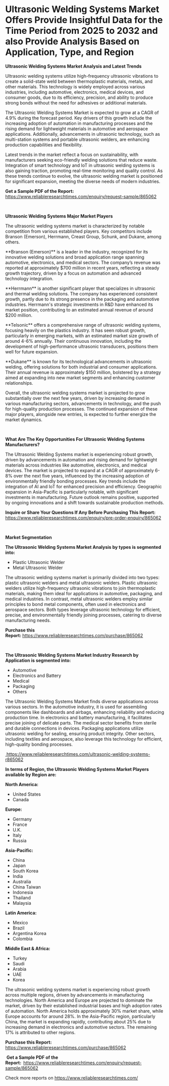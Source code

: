 <p><h1>Ultrasonic Welding Systems Market Offers Provide Insightful Data for the Time Period from 2025 to 2032 and also Provide Analysis Based on Application, Type, and Region</h1></p><p><strong>Ultrasonic Welding Systems Market Analysis and Latest Trends</strong></p>
<p><p>Ultrasonic welding systems utilize high-frequency ultrasonic vibrations to create a solid-state weld between thermoplastic materials, metals, and other materials. This technology is widely employed across various industries, including automotive, electronics, medical devices, and consumer goods, due to its efficiency, precision, and ability to produce strong bonds without the need for adhesives or additional materials.</p><p>The Ultrasonic Welding Systems Market is expected to grow at a CAGR of 4.9% during the forecast period. Key drivers of this growth include the increasing adoption of automation in manufacturing processes and the rising demand for lightweight materials in automotive and aerospace applications. Additionally, advancements in ultrasonic technology, such as multi-station systems and portable ultrasonic welders, are enhancing production capabilities and flexibility.</p><p>Latest trends in the market reflect a focus on sustainability, with manufacturers seeking eco-friendly welding solutions that reduce waste. Integration of smart technology and IoT in ultrasonic welding systems is also gaining traction, promoting real-time monitoring and quality control. As these trends continue to evolve, the ultrasonic welding market is positioned for significant expansion, meeting the diverse needs of modern industries.</p></p>
<p><strong>Get a Sample PDF of the Report:&nbsp;</strong> <a href="https://www.reliableresearchtimes.com/enquiry/request-sample/865062?utm_campaign=2006&utm_medium=2&utm_source=Github&utm_content=ia&utm_term=09042025&utm_id=ultrasonic-welding-systems">https://www.reliableresearchtimes.com/enquiry/request-sample/865062</a></p>
<p>&nbsp;</p>
<p><strong>Ultrasonic Welding Systems Major Market Players</strong></p>
<p><p>The ultrasonic welding systems market is characterized by notable competition from various established players. Key competitors include Branson (Emerson), Herrmann, Creast Group, Schunk, and Dukane, among others. </p><p>**Branson (Emerson)** is a leader in the industry, recognized for its innovative welding solutions and broad application range spanning automotive, electronics, and medical sectors. The company’s revenue was reported at approximately $700 million in recent years, reflecting a steady growth trajectory, driven by a focus on automation and advanced technology integration.</p><p>**Herrmann** is another significant player that specializes in ultrasonic and thermal welding solutions. The company has experienced consistent growth, partly due to its strong presence in the packaging and automotive industries. Herrmann's strategic investments in R&D have enhanced its market position, contributing to an estimated annual revenue of around $200 million.</p><p>**Telsonic** offers a comprehensive range of ultrasonic welding systems, focusing heavily on the plastics industry. It has seen robust growth, particularly in emerging markets, with an estimated market size growth of around 4-6% annually. Their continuous innovation, including the development of high-performance ultrasonic transducers, positions them well for future expansion.</p><p>**Dukane** is known for its technological advancements in ultrasonic welding, offering solutions for both industrial and consumer applications. Their annual revenue is approximately $150 million, bolstered by a strategy aimed at expanding into new market segments and enhancing customer relationships.</p><p>Overall, the ultrasonic welding systems market is projected to grow substantially over the next few years, driven by increasing demand in various manufacturing sectors, advancements in technology, and the push for high-quality production processes. The continued expansion of these major players, alongside new entries, is expected to further energize the market dynamics.</p></p>
<p>&nbsp;</p>
<p><strong>What Are The Key Opportunities For Ultrasonic Welding Systems Manufacturers?</strong></p>
<p><p>The Ultrasonic Welding Systems market is experiencing robust growth, driven by advancements in automation and rising demand for lightweight materials across industries like automotive, electronics, and medical devices. The market is projected to expand at a CAGR of approximately 6-8% over the next five years, influenced by the increasing adoption of environmentally friendly bonding processes. Key trends include the integration of AI and IoT for enhanced precision and efficiency. Geographic expansion in Asia-Pacific is particularly notable, with significant investments in manufacturing. Future outlook remains positive, supported by ongoing innovations and a shift towards sustainable production methods.</p></p>
<p><strong>Inquire or Share Your Questions If Any Before Purchasing This Report:</strong> <a href="https://www.reliableresearchtimes.com/enquiry/pre-order-enquiry/865062?utm_campaign=2006&utm_medium=2&utm_source=Github&utm_content=ia&utm_term=09042025&utm_id=ultrasonic-welding-systems">https://www.reliableresearchtimes.com/enquiry/pre-order-enquiry/865062</a></p>
<p>&nbsp;</p>
<p><strong>Market Segmentation</strong></p>
<p><strong>The Ultrasonic Welding Systems Market Analysis by types is segmented into:</strong></p>
<p><ul><li>Plastic Ultrasonic Welder</li><li>Metal Ultrasonic Welder</li></ul></p>
<p><p>The ultrasonic welding systems market is primarily divided into two types: plastic ultrasonic welders and metal ultrasonic welders. Plastic ultrasonic welders utilize high-frequency ultrasonic vibrations to join thermoplastic materials, making them ideal for applications in automotive, packaging, and medical industries. In contrast, metal ultrasonic welders employ similar principles to bond metal components, often used in electronics and aerospace sectors. Both types leverage ultrasonic technology for efficient, precise, and environmentally friendly joining processes, catering to diverse manufacturing needs.</p></p>
<p><strong>Purchase this Report:&nbsp;</strong><a href="https://www.reliableresearchtimes.com/purchase/865062?utm_campaign=2006&utm_medium=2&utm_source=Github&utm_content=ia&utm_term=09042025&utm_id=ultrasonic-welding-systems">https://www.reliableresearchtimes.com/purchase/865062</a></p>
<p>&nbsp;</p>
<p><strong>The Ultrasonic Welding Systems Market Industry Research by Application is segmented into:</strong></p>
<p><ul><li>Automotive</li><li>Electronics and Battery</li><li>Medical</li><li>Packaging</li><li>Others</li></ul></p>
<p><p>The Ultrasonic Welding Systems Market finds diverse applications across various sectors. In the automotive industry, it is used for assembling components like dashboards and airbags, enhancing reliability and reducing production time. In electronics and battery manufacturing, it facilitates precise joining of delicate parts. The medical sector benefits from sterile and durable connections in devices. Packaging applications utilize ultrasonic welding for sealing, ensuring product integrity. Other sectors, including textiles and aerospace, also leverage this technology for efficient, high-quality bonding processes.</p></p>
<p><a href="https://www.reliableresearchtimes.com/ultrasonic-welding-systems-r865062?utm_campaign=2006&utm_medium=2&utm_source=Github&utm_content=ia&utm_term=09042025&utm_id=ultrasonic-welding-systems">&nbsp;https://www.reliableresearchtimes.com/ultrasonic-welding-systems-r865062</a></p>
<p><strong>In terms of Region, the Ultrasonic Welding Systems Market Players available by Region are:</strong></p>
<p>
    <p> <strong> North America: </strong>
        <ul>
            <li>United States</li>
            <li>Canada</li>
        </ul>
        </p> 
    <p> <strong> Europe: </strong>
        <ul>
            <li>Germany</li>
            <li>France</li>
            <li>U.K.</li>
            <li>Italy</li>
            <li>Russia</li>
        </ul>
        </p> 
    <p> <strong> Asia-Pacific: </strong>
        <ul>
            <li>China</li>
            <li>Japan</li>
            <li>South Korea</li>
            <li>India</li>
            <li>Australia</li>
            <li>China Taiwan</li>
            <li>Indonesia</li>
            <li>Thailand</li>
            <li>Malaysia</li>
        </ul>
        </p> 
    <p> <strong> Latin America: </strong>
        <ul>
            <li>Mexico</li>
            <li>Brazil</li>
            <li>Argentina Korea</li>
            <li>Colombia</li>
        </ul>
        </p> 
    <p> <strong> Middle East & Africa: </strong>
        <ul>
            <li>Turkey</li>
            <li>Saudi</li>
            <li>Arabia</li>
            <li>UAE</li>
            <li>Korea</li>
        </ul>
    </p>
    </p>
<p><p>The ultrasonic welding systems market is experiencing robust growth across multiple regions, driven by advancements in manufacturing technologies. North America and Europe are projected to dominate the market, driven by their established industrial bases and high adoption rates of automation. North America holds approximately 30% market share, while Europe accounts for around 28%. In the Asia-Pacific region, particularly China, the market is expanding rapidly, contributing about 25% due to increasing demand in electronics and automotive sectors. The remaining 17% is attributed to other regions.</p></p>
<p><strong>Purchase this Report: </strong><a href="https://www.reliableresearchtimes.com/purchase/865062?utm_campaign=2006&utm_medium=2&utm_source=Github&utm_content=ia&utm_term=09042025&utm_id=ultrasonic-welding-systems">https://www.reliableresearchtimes.com/purchase/865062</a></p>
<p>&nbsp;<strong>Get a Sample PDF of the Report:&nbsp;&nbsp;</strong><a href="https://www.reliableresearchtimes.com/enquiry/request-sample/865062?utm_campaign=2006&utm_medium=2&utm_source=Github&utm_content=ia&utm_term=09042025&utm_id=ultrasonic-welding-systems">https://www.reliableresearchtimes.com/enquiry/request-sample/865062</a></p>
<p><strong></strong></p>
<p>Check more reports on <a href="https://www.reliableresearchtimes.com/?utm_campaign=2006&utm_medium=2&utm_source=Github&utm_content=ia&utm_term=09042025&utm_id=ultrasonic-welding-systems">https://www.reliableresearchtimes.com/</a></p>